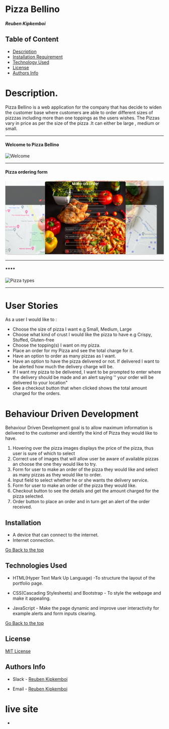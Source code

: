 # Pizza Bellino

##### Reuben Kipkemboi 

## Table of Content

+ [Description](#Description)
+ [Installation Requirement](#Installation)
+ [Technology Used](#technologies-used)
+ [License](#license)
+ [Authors Info](#authors-info)

# Description.
Pizza Bellino is a web application for the company that has decide to widen the customer base where customers are able to order different sizes of pizzzas including more than one toppings as the users wishes. The Pizzas vary in price as per the size of the pizza .It can either be large , medium or small.

<hr>

#### **Welcome to Pizza Bellino**

![Welcome](./Images/Intro.png)

<hr>

#### **Pizza ordering form**

![Pizza ordering form](./Images/form.png)

<hr>

#### ****

![Pizza types](./Images/Akan-names.png)

<hr>

# User Stories
As a user I would like to :

* Choose the size of pizza I want e.g Small, Medium, Large
* Choose what kind of crust I would like the pizza to have e.g Crispy, Stuffed, Gluten-free
* Choose the topping(s) I want on my pizza.
* Place an order for my Pizza and see the total charge for it.
* Have an option to order as many pizzas as I want.
* Have an option to have the pizza delivered or not.  If delivered I want to be alerted how much the delivery charge will be.
* If I want my pizza to be delivered, I want to be prompted to enter where the delivery should be made and an alert saying '' your order will be delivered to your location"
* See a checkout button that when clicked shows the total amount charged for the orders.

# Behaviour Driven Development
Behaviour Driven Development goal is to allow maximum information is delivered to the customer and identify the kind of Pizza they would like to have.
<ol>
<li>Hovering over the pizza images displays the price of the pizza, thus user is sure of which to select</li>
<li>Correct use of images that will allow user be aware of available pizzas an choose the one they would like to try.</li>
<li>Form for user to make an order of the pizza they would like and select as many pizzas as they would like to order.</li>
<li>Input field to select whether he or she wants the delivery service.</li>
<li>Form for user to make an order of the pizza they would like.</li>
<li>Checkout button to see the details and get the amount charged for the pizza selected.</li>
<li>Order  button to place an order and in turn get an alert of the order received.</li>
</ol>


## Installation
+ A device that can connect to the internet.
+ Internet connection.

[Go Back to the top](#pizza-bellino)

## Technologies Used

* HTML(Hyper Text Mark Up Language) -To structure the layout of the portfolio page. 

* CSS(Cascading Stylesheets) and Bootstrap - To style the webpage and make it appealing.

* JavaScript - Make the page dynamic and improve user interactivity for example alerts and form inputs clearing.

[Go Back to the top](#pizza-bellino)

## License
[MIT License](LICENSE)

## Authors Info
* Slack - [Reuben Kipkemboi]()

* Email - [Reuben Kipkemboi](https://gmail.com)

# live site
* 



